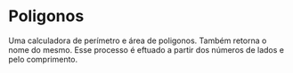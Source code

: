 # Poligonos
Uma calculadora de perímetro e área de poligonos. Também retorna o nome do mesmo. 
Esse processo é eftuado a partir dos números de lados e pelo comprimento.
